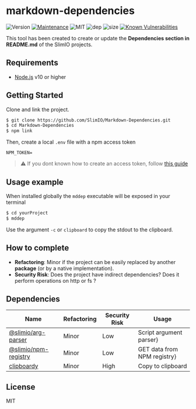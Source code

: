 # markdown-dependencies
![Version](https://img.shields.io/badge/dynamic/json.svg?url=https://raw.githubusercontent.com/SlimIO/Markdown-Dependencies/master/package.json?token=Aeue0P3eryCYRikk9tHZScyXOpqtMvFIks5ca-XwwA%3D%3D&query=$.version&label=Version)
[![Maintenance](https://img.shields.io/badge/Maintained%3F-yes-green.svg)](https://github.com/SlimIO/Markdown-Dependencies/commit-activity)
![MIT](https://img.shields.io/github/license/mashape/apistatus.svg)
![dep](https://img.shields.io/david/SlimIO/Markdown-Dependencies)
![size](https://img.shields.io/github/languages/code-size/SlimIO/Markdown-Dependencies)
[![Known Vulnerabilities](https://snyk.io//test/github/SlimIO/Markdown-Dependencies/badge.svg?targetFile=package.json)](https://snyk.io//test/github/SlimIO/Markdown-Dependencies?targetFile=package.json)

This tool has been created to create or update the **Dependencies section in README.md** of the SlimIO projects.

## Requirements
- [Node.js](https://nodejs.org/en/) v10 or higher

## Getting Started

Clone and link the project.

```bash
$ git clone https://github.com/SlimIO/Markdown-Dependencies.git
$ cd Markdown-Dependencies
$ npm link
```

Then, create a local `.env` file with a npm access token
```
NPM_TOKEN=
```

> ⚠️ If you dont known how to create an access token, follow [this guide](https://docs.npmjs.com/creating-and-viewing-authentication-tokens)

## Usage example
When installed globally the `mddep` executable will be exposed in your terminal

```bash
$ cd yourProject
$ mddep
```

Use the argument `-c` or `clipboard` to copy the stdout to the clipboard.

## How to complete
- **Refactoring**: Minor if the project can be easily replaced by another **package** (or by a native implementation).
- **Security Risk**: Does the project have indirect dependencies? Does it perform operations on http or fs ?

## Dependencies

|Name|Refactoring|Security Risk|Usage|
|---|---|---|---|
|[@slimio/arg-parser](https://github.com/SlimIO/Arg-parser)|Minor|Low|Script argument parser}|
|[@slimio/npm-registry](https://github.com/SlimIO/Npm-registry)|Minor|Low|GET data from NPM registry}|
|[clipboardy](https://github.com/sindresorhus/clipboardy#readme)|Minor|High|Copy to clipboard|

## License
MIT
